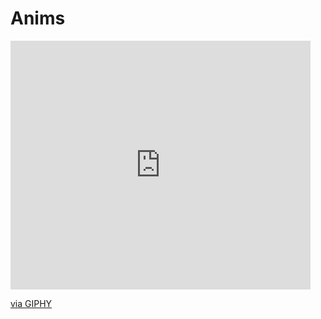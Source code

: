 # Anims
<iframe src="https://giphy.com/embed/ii82TjWxmwCY3esqlM" width="480" height="398" frameBorder="0" class="giphy-embed" allowFullScreen></iframe><p><a href="https://giphy.com/gifs/ii82TjWxmwCY3esqlM">via GIPHY</a></p>
